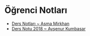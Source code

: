 # Öğrenci Notları

<!--Index-->

- [Ders Notları ~ Asma Mirkhan](./%C3%96%C4%9Frenci%20Notlar%C4%B1/Ders%20Notlar%C4%B1%20~%20Asma%20Mirkhan.pdf)
- [Ders Notu 2018 ~ Ayşenur Kumbasar](./%C3%96%C4%9Frenci%20Notlar%C4%B1/Ders%20Notu%202018%20~%20Ay%C5%9Fenur%20Kumbasar.pdf)

<!--Index-->
